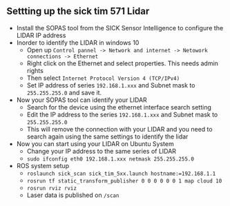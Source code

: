 ## Settting up the sick tim 571 Lidar
- Install the SOPAS tool from the SICK Sensor Intelligence to configure the LIDAR IP address
- Inorder to identify the LIDAR in windows 10
	- Open up `Control pannel -> Network and internet -> Netowork connections -> Ethernet` 
	- Right click on the Ethernet and select properties. This needs admin rights
	- Then select `Internet Protocol Version 4 (TCP/IPv4)`
	- Set IP address of series `192.168.1.xxx` and Subnet mask to `255.255.255.0` and save it.
- Now your SOPAS tool can identify your LIDAR
	- Search for the device using the ethernet interface search setting
	- Edit the IP address to the series `192.168.1.xxx` and Subnet mask to `255.255.255.0`
	- This will remove the connection with your LIDAR and you need to search again using the same settings to identify the lidar
- Now you can start using your LIDAR on Ubuntu System 
	- Change your IP address to the same series of LIDAR 
	- `sudo ifconfig eth0 192.168.1.xxx netmask 255.255.255.0`
- ROS system setup
	- `roslaunch sick_scan sick_tim_5xx.launch hostname:=192.168.1.1`
	- `rosrun tf static_transform_publisher 0 0 0 0 0 0 1 map cloud 10`
	- `rosrun rviz rviz`
	- Laser data is published on `/scan`
